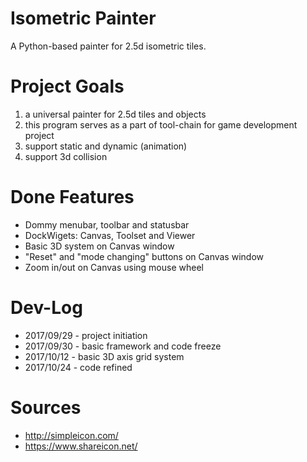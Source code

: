 # Isometric Painter

A Python-based painter for 2.5d isometric tiles.

# Project Goals
1. a universal painter for 2.5d tiles and objects
2. this program serves as a part of tool-chain for game development project
3. support static and dynamic (animation) 
4. support 3d collision

# Done Features

- Dommy menubar, toolbar and statusbar
- DockWigets: Canvas, Toolset and Viewer
- Basic 3D system on Canvas window
- "Reset" and "mode changing" buttons on Canvas window
- Zoom in/out on Canvas using mouse wheel

# Dev-Log
- 2017/09/29 - project initiation
- 2017/09/30 - basic framework and code freeze
- 2017/10/12 - basic 3D axis grid system
- 2017/10/24 - code refined

# Sources
- http://simpleicon.com/
- https://www.shareicon.net/